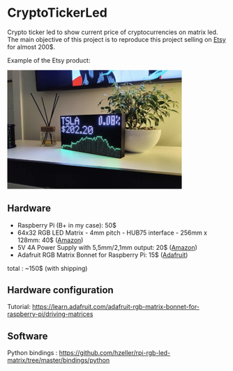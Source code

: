 # CryptoTickerLed

Crypto ticker led to show current price of cryptocurrencies on matrix led. 
The main objective of this project is to reproduce this project selling on 
[Etsy](https://www.etsy.com/listing/1255228529/crypto-ticker-stocks-forex-live-price?ga_order=highest_reviews&ga_search_type=all&ga_view_type=gallery&ga_search_query=crypto+ticker&ref=sc_gallery-1-3&sts=1&plkey=7e51c8858f5ecf6c050067d96408ab1e714a4001%3A1255228529) for almost 200$.

Example of the Etsy product:

<img src="https://github.com/ronanren/CryptoTickerLed/blob/main/img/EtsyProduct.png?raw=true" width="400">

## Hardware

- Raspberry Pi (B+ in my case): 50$
- 64x32 RGB LED Matrix - 4mm pitch - HUB75 interface - 256mm x 128mm: 40$ ([Amazon](https://www.amazon.fr/gp/product/B0B2ZC85KN/ref=ppx_yo_dt_b_asin_title_o00_s00?ie=UTF8&psc=1))
- 5V 4A Power Supply with 5,5mm/2,1mm output: 20$ ([Amazon](https://www.amazon.fr/gp/product/B07NSSD9RJ/ref=ppx_yo_dt_b_asin_title_o00_s00?ie=UTF8&psc=1))
- Adafruit RGB Matrix Bonnet for Raspberry Pi: 15$ ([Adafruit](https://www.adafruit.com/product/3211))

total : ~150$ (with shipping)

## Hardware configuration

Tutorial: https://learn.adafruit.com/adafruit-rgb-matrix-bonnet-for-raspberry-pi/driving-matrices

## Software

Python bindings : https://github.com/hzeller/rpi-rgb-led-matrix/tree/master/bindings/python